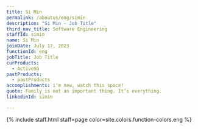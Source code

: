 ```yaml
---
title: Si Min
permalink: /aboutus/eng/simin
description: "Si Min - Job Title"
third_nav_title: Software Engineering
staffId: simin
name: Si Min
joinDate: July 17, 2023
functionId: eng
jobTitle: Job Title
curProducts:
  - ActiveSG
pastProducts:
  - pastProducts
accomplishments: i'm new, watch this space!
quote: Family is not an important thing. It’s everything.
linkedinId: simin

---
```


{% include staff.html staff=page color=site.colors.function-colors.eng %}
